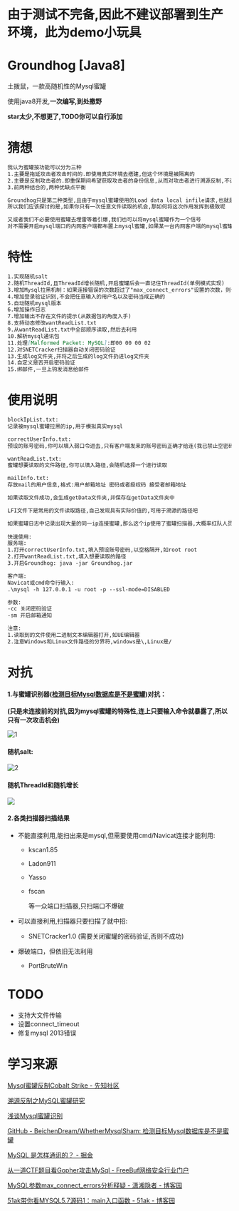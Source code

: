# 由于测试不完备,因此不建议部署到生产环境，此为demo小玩具

# Groundhog [Java8]

土拨鼠，一款高随机性的Mysql蜜罐

使用java8开发,**一次编写,到处撒野**

**star太少,不想更了,TODO你可以自行添加**



# 猜想

```md
我认为蜜罐按功能可以分为三种 
1.主要是拖延攻击者攻击时间的.即使用真实环境去搭建,但这个环境是被隔离的
2.主要是反制攻击者的.即重保期间希望获取攻击者的身份信息,从而对攻击者进行溯源反制,不计代价的获取身份信息,意味着容易暴露
3.前两种结合的,两种优缺点平衡

Groundhog只是第二种类型,且由于mysql蜜罐使用的Load data local infile请求,也就是说这个蜜罐通常只有一次攻击方式.(毕竟没有攻击者傻到连接第二次吧?)
所以我们应该探讨的是,如果你只有一次任意文件读取的机会,那如何将这次作用发挥到极致呢

又或者我们不必要使用蜜罐去埋雷等着引爆,我们也可以将mysql蜜罐作为一个信号
对不需要开启mysql端口的内网客户端都布置上mysql蜜罐,如果某一台内网客户端的mysql蜜罐被触发了,意味着内网可能已经失陷.
```



# 特性

```md
1.实现随机salt
2.随机ThreadId,且ThreadId增长随机,开启蜜罐后会一直记住ThreadId(单例模式实现)
3.增加Mysql拉黑机制：如果连接错误的次数超过了"max_connect_errors"设置的次数，则该IP地址会被拉黑，直到MySQL服务器重启或者超过"connect_timeout"设置的时间段。 
4.增加登录验证识别,不会把任意输入的用户名以及密码当成正确的
5.自动随机mysql版本
6.增加操作日志
7.增加输出不存在文件的提示(从数据包的角度入手)
8.支持动态修改wantReadList.txt
9.从wantReadList.txt中全部顺序读取,然后去利用
10.解析mysql通讯包
11.处理[Malformed Packet: MySQL]:即00 00 00 02
12.对SNETCracker扫描器自动关闭密码验证
13.生成log文件夹,并将之后生成的log文件扔进log文件夹
14.自定义是否开启密码验证
15.绑邮件,一旦上钩发消息给邮件
```



# 使用说明

```md
blockIpList.txt: 
记录被mysql蜜罐拉黑的ip,用于模拟真实mysql

correctUserInfo.txt: 
预设的账号密码,你可以填入弱口令进去,只有客户端发来的账号密码正确才给连(我已禁止空密码)

wantReadList.txt:
蜜罐想要读取的文件路径,你可以填入路径,会随机选择一个进行读取

mailInfo.txt:
存放mail的用户信息,格式:用户邮箱地址 密码或者授权码 接受者邮箱地址

如果读取文件成功,会生成getData文件夹,并保存在getData文件夹中

LFI文件下是常用的文件读取路径,自己发现具有实际价值的,可用于溯源的路径吧

如果蜜罐日志中记录出现大量的同一ip连接蜜罐,那么这个ip使用了蜜罐扫描器,大概率红队人员.
	
快速使用:
服务端:
1.打开correctUserInfo.txt,填入预设账号密码,以空格隔开,如root root
2.打开wantReadList.txt,填入想要读取的路径
3.开启Groundhog: java -jar Groundhog.jar

客户端:
Navicat或cmd命令行输入:
.\mysql -h 127.0.0.1 -u root -p --ssl-mode=DISABLED

参数:
-cc	关闭密码验证
-sm 开启邮箱通知

注意:
1.读取到的文件使用二进制文本编辑器打开,如UE编辑器
2.注意Windows和Linux文件路径的分界符,windows是\,Linux是/
```

# 对抗

#### 1.与蜜罐识别器([检测目标Mysql数据库是不是蜜罐](https://github.com/BeichenDream/WhetherMysqlSham))对抗：

**(只是未连接前的对抗,因为mysql蜜罐的特殊性,连上只要输入命令就暴露了,所以只有一次攻击机会)**

![1](/Pic/1.jpg)



#### 随机salt:

![2](/Pic/2.jpg)

#### 随机ThreadId和随机增长

![](/Pic/3.jpg)



#### 2.各类扫描器扫描结果

- 不能直接利用,能扫出来是mysql,但需要使用cmd/Navicat连接才能利用:

  -  kscan1.85

  - Ladon911

  - Yasso

  - fscan

    等一众端口扫描器,只扫端口不爆破

- 可以直接利用,扫描器只要扫描了就中招:

  - SNETCracker1.0 (需要关闭蜜罐的密码验证,否则不成功)

- 爆破端口，但依旧无法利用

  - PortBruteWin

# TODO

- 支持大文件传输
- 设置connect_timeout
- 修复mysql 2013错误



# 学习来源

[Mysql蜜罐反制Cobalt Strike - 先知社区](https://xz.aliyun.com/t/11631)

[溯源反制之MySQL蜜罐研究](https://mp.weixin.qq.com/s?__biz=MzAwMzYxNzc1OA==&mid=2247490831&idx=1&sn=4cf03a7f8e8415867cd15c25e43a177e&scene=21#wechat_redirect)

[浅谈Mysql蜜罐识别 ](https://mp.weixin.qq.com/s/f30RvhYlB97dXnjzv4_H_Q)

[GitHub - BeichenDream/WhetherMysqlSham: 检测目标Mysql数据库是不是蜜罐](https://github.com/BeichenDream/WhetherMysqlSham)

[MySQL 是怎样通讯的？ - 掘金](https://juejin.cn/post/7079972884029898766#heading-5)

[从一道CTF题目看Gopher攻击MySql - FreeBuf网络安全行业门户](https://www.freebuf.com/news/159342.html)

[MySQL参数max_connect_errors分析释疑 - 潇湘隐者 - 博客园](https://www.cnblogs.com/kerrycode/p/8405862.html)

[51ak带你看MYSQL5.7源码1：main入口函数 - 51ak - 博客园](https://www.cnblogs.com/wokofo/articles/8624538.html)

